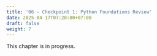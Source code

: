 ```yaml
---
title: '06 - Checkpoint 1: Python Foundations Review'
date: 2025-04-17T07:20:00+07:00
draft: false
weight: 7
---
```


This chapter is in progress.

